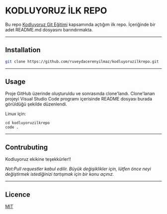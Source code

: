 # **KODLUYORUZ İLK REPO**
Bu repo [Kodluyoruz Git Eğitimi](https://app.patika.dev/courses/git) kapsamında açtığım ilk repo. İçeriğinde bir adet README.md dosyasını barındırmakta.

---
## **Installation**
```bash
git clone https://github.com/ruveydacerenyilmaz/kodluyoruzilkrepo.git 
```
 
---
## **Usage**
Proje GitHub üzerinde oluşturuldu ve sonrasında clone'landı. Clone'lanan projeyi Visual Studio Code programı içerisinde README dosyası burada görüldüğü şekilde düzenlendi.

Linux için:
```linux
cd kodluyoruzilkrepo
code .
```
---
## **Contrubuting**
Kodluyoruz ekikine teşekkürler!!

*Not:Pull requestler kabul edilir. Büyük değişiklikler için, lütfen önce neyi değiştirmek istediğinizi tartışmak için bir konu açınız.*

---
## **Licence**
[MIT](https://choosealicense.com/licenses/mit/)
